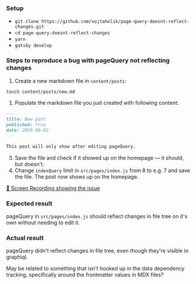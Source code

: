 ### Setup
* `git clone https://github.com/vojtaholik/page-query-doesnt-reflect-changes.git`
* `cd page-query-doesnt-reflect-changes`
* `yarn`
* `gatsby develop`

### Steps to reproduce a bug with pageQuery not reflecting changes

1. Create a new markdown file in `content/posts`:

```bash
touch content/posts/new.md
```

1. Populate the markdown file you just created with following content: 

```md
---
title: New post
published: true
date: 2020-06-02
---

This post will only show after editing pageQuery.
```

3. Save the file and check if it showed up on the homepage — it should, but doesn't.
4. Change `indexQuery` limit in `src/pages/index.js` from 8 to e.g. 7 and save the file. The post now shows up on the homepage.

[🎥 Screen Recording showing the issue](https://share.getcloudapp.com/lluJjDe7)

### Expected result

pageQuery in `src/pages/index.js` should reflect changes in file tree on it's own without needing to edit it.

### Actual result

pageQuery didn't reflect changes in file tree, even though they're visible in graphiql. 

May be related to something that isn't hooked up in the data dependency tracking, specifically around the frontmatter values in MDX files?